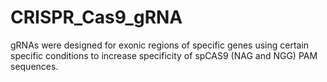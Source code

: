 # CRISPR_Cas9_gRNA
gRNAs were designed for exonic regions of specific genes using certain specific conditions to increase specificity of spCAS9 (NAG and NGG) PAM sequences.
